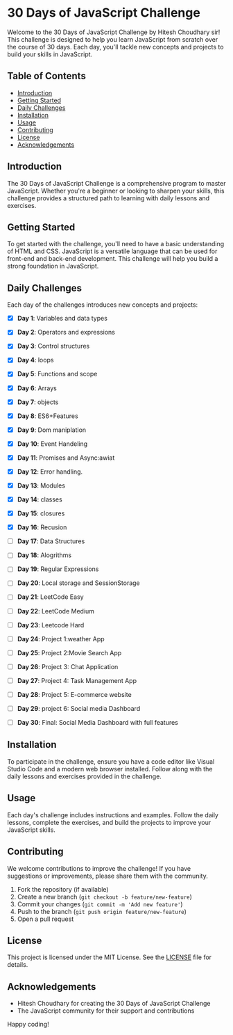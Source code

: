 # 30 Days of JavaScript Challenge

Welcome to the 30 Days of JavaScript Challenge by Hitesh Choudhary sir! This challenge is designed to help you learn JavaScript from scratch over the course of 30 days. Each day, you'll tackle new concepts and projects to build your skills in JavaScript.

## Table of Contents

- [Introduction](#introduction)
- [Getting Started](#getting-started)
- [Daily Challenges](#daily-challenges)
- [Installation](#installation)
- [Usage](#usage)
- [Contributing](#contributing)
- [License](#license)
- [Acknowledgements](#acknowledgements)

## Introduction

The 30 Days of JavaScript Challenge is a comprehensive program to master JavaScript. Whether you're a beginner or looking to sharpen your skills, this challenge provides a structured path to learning with daily lessons and exercises.

## Getting Started

To get started with the challenge, you'll need to have a basic understanding of HTML and CSS. JavaScript is a versatile language that can be used for front-end and back-end development. This challenge will help you build a strong foundation in JavaScript.

## Daily Challenges

Each day of the challenges introduces new concepts and projects:

- [X] **Day 1**: Variables and data types

- [X] **Day 2**: Operators and expressions

- [X] **Day 3**: Control structures

- [X] **Day 4**: loops

- [X] **Day 5**: Functions and scope

- [X] **Day 6**: Arrays

- [X] **Day 7**: objects

- [X] **Day 8**: ES6+Features

- [X] **Day 9**: Dom maniplation

- [X] **Day 10**: Event Handeling

- [X] **Day 11**: Promises and Async:awiat

- [X] **Day 12**: Error handling.

- [X] **Day 13**: Modules

- [X] **Day 14**: classes

- [X] **Day 15**: closures

- [X] **Day 16**: Recusion

- [ ] **Day 17**: Data Structures

- [ ] **Day 18**: Alogrithms

- [ ] **Day 19**: Regular Expressions

- [ ] **Day 20**: Local storage and SessionStorage

- [ ] **Day 21**: LeetCode Easy

- [ ] **Day 22**: LeetCode Medium

- [ ] **Day 23**: Leetcode Hard

- [ ] **Day 24**: Project 1:weather App

- [ ] **Day 25**: Project 2:Movie Search App

- [ ] **Day 26**: Project 3: Chat Application

- [ ] **Day 27**: Project 4: Task Management App

- [ ] **Day 28**: Project 5: E-commerce website

- [ ] **Day 29**: project 6: Social media Dashboard

- [ ] **Day 30**: Final: Social Media Dashboard with full features

## Installation

To participate in the challenge, ensure you have a code editor like Visual Studio Code and a modern web browser installed. Follow along with the daily lessons and exercises provided in the challenge.

## Usage

Each day's challenge includes instructions and examples. Follow the daily lessons, complete the exercises, and build the projects to improve your JavaScript skills.

## Contributing

We welcome contributions to improve the challenge! If you have suggestions or improvements, please share them with the community.

1. Fork the repository (if available)
2. Create a new branch (`git checkout -b feature/new-feature`)
3. Commit your changes (`git commit -m 'Add new feature'`)
4. Push to the branch (`git push origin feature/new-feature`)
5. Open a pull request

## License

This project is licensed under the MIT License. See the [LICENSE](LICENSE) file for details.

## Acknowledgements

- Hitesh Choudhary for creating the 30 Days of JavaScript Challenge
- The JavaScript community for their support and contributions

Happy coding!
